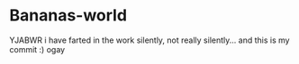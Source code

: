 # Bananas-world
YJABWR
i have farted in the work silently, not really silently... and this is my commit :)
ogay
